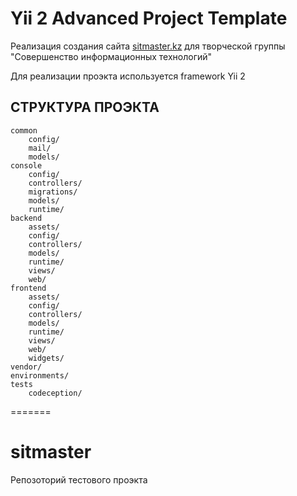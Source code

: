 
Yii 2 Advanced Project Template
===============================

Реализация создания сайта [sitmaster.kz](http://sitmaster.kz) для творческой группы "Совершенство информационных технологий"

Для реализации проэкта используется framework Yii 2

СТРУКТУРА ПРОЭКТА
-------------------

```
common
    config/              
    mail/       
    models/     
console
    config/              
    controllers/
    migrations/          
    models/     
    runtime/    
backend
    assets/     
    config/              
    controllers/
    models/     
    runtime/    
    views/      
    web/        
frontend
    assets/     
    config/              
    controllers/
    models/     
    runtime/    
    views/      
    web/        
    widgets/    
vendor/         
environments/   
tests           
    codeception/
```
=======
# sitmaster
Репозоторий тестового проэкта
